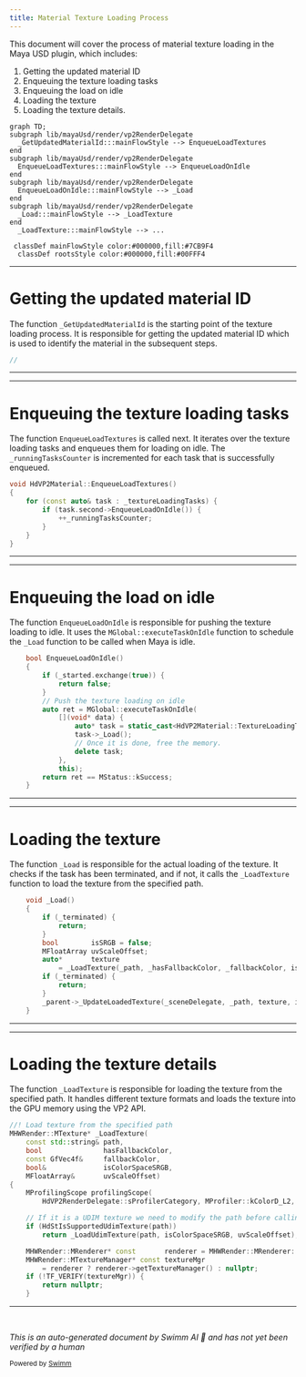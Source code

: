 ```yaml
---
title: Material Texture Loading Process
---
```

This document will cover the process of material texture loading in the Maya USD plugin, which includes:

1. Getting the updated material ID
2. Enqueuing the texture loading tasks
3. Enqueuing the load on idle
4. Loading the texture
5. Loading the texture details.

```mermaid
graph TD;
subgraph lib/mayaUsd/render/vp2RenderDelegate
  _GetUpdatedMaterialId:::mainFlowStyle --> EnqueueLoadTextures
end
subgraph lib/mayaUsd/render/vp2RenderDelegate
  EnqueueLoadTextures:::mainFlowStyle --> EnqueueLoadOnIdle
end
subgraph lib/mayaUsd/render/vp2RenderDelegate
  EnqueueLoadOnIdle:::mainFlowStyle --> _Load
end
subgraph lib/mayaUsd/render/vp2RenderDelegate
  _Load:::mainFlowStyle --> _LoadTexture
end
  _LoadTexture:::mainFlowStyle --> ...

 classDef mainFlowStyle color:#000000,fill:#7CB9F4
  classDef rootsStyle color:#000000,fill:#00FFF4
```

<SwmSnippet path="/lib/mayaUsd/render/vp2RenderDelegate/mayaPrimCommon.cpp" line="1">

---

# Getting the updated material ID

The function `_GetUpdatedMaterialId` is the starting point of the texture loading process. It is responsible for getting the updated material ID which is used to identify the material in the subsequent steps.

```c++
//
```

---

</SwmSnippet>

<SwmSnippet path="/lib/mayaUsd/render/vp2RenderDelegate/material.cpp" line="3565">

---

# Enqueuing the texture loading tasks

The function `EnqueueLoadTextures` is called next. It iterates over the texture loading tasks and enqueues them for loading on idle. The `_runningTasksCounter` is incremented for each task that is successfully enqueued.

```c++
void HdVP2Material::EnqueueLoadTextures()
{
    for (const auto& task : _textureLoadingTasks) {
        if (task.second->EnqueueLoadOnIdle()) {
            ++_runningTasksCounter;
        }
    }
}
```

---

</SwmSnippet>

<SwmSnippet path="/lib/mayaUsd/render/vp2RenderDelegate/material.cpp" line="1969">

---

# Enqueuing the load on idle

The function `EnqueueLoadOnIdle` is responsible for pushing the texture loading to idle. It uses the `MGlobal::executeTaskOnIdle` function to schedule the `_Load` function to be called when Maya is idle.

```c++
    bool EnqueueLoadOnIdle()
    {
        if (_started.exchange(true)) {
            return false;
        }
        // Push the texture loading on idle
        auto ret = MGlobal::executeTaskOnIdle(
            [](void* data) {
                auto* task = static_cast<HdVP2Material::TextureLoadingTask*>(data);
                task->_Load();
                // Once it is done, free the memory.
                delete task;
            },
            this);
        return ret == MStatus::kSuccess;
    }
```

---

</SwmSnippet>

<SwmSnippet path="/lib/mayaUsd/render/vp2RenderDelegate/material.cpp" line="1996">

---

# Loading the texture

The function `_Load` is responsible for the actual loading of the texture. It checks if the task has been terminated, and if not, it calls the `_LoadTexture` function to load the texture from the specified path.

```c++
    void _Load()
    {
        if (_terminated) {
            return;
        }
        bool        isSRGB = false;
        MFloatArray uvScaleOffset;
        auto*       texture
            = _LoadTexture(_path, _hasFallbackColor, _fallbackColor, isSRGB, uvScaleOffset);
        if (_terminated) {
            return;
        }
        _parent->_UpdateLoadedTexture(_sceneDelegate, _path, texture, isSRGB, uvScaleOffset);
    }
```

---

</SwmSnippet>

<SwmSnippet path="/lib/mayaUsd/render/vp2RenderDelegate/material.cpp" line="1593">

---

# Loading the texture details

The function `_LoadTexture` is responsible for loading the texture from the specified path. It handles different texture formats and loads the texture into the GPU memory using the VP2 API.

```c++
//! Load texture from the specified path
MHWRender::MTexture* _LoadTexture(
    const std::string& path,
    bool               hasFallbackColor,
    const GfVec4f&     fallbackColor,
    bool&              isColorSpaceSRGB,
    MFloatArray&       uvScaleOffset)
{
    MProfilingScope profilingScope(
        HdVP2RenderDelegate::sProfilerCategory, MProfiler::kColorD_L2, "LoadTexture", path.c_str());

    // If it is a UDIM texture we need to modify the path before calling OpenForReading
    if (HdStIsSupportedUdimTexture(path))
        return _LoadUdimTexture(path, isColorSpaceSRGB, uvScaleOffset);

    MHWRender::MRenderer* const       renderer = MHWRender::MRenderer::theRenderer();
    MHWRender::MTextureManager* const textureMgr
        = renderer ? renderer->getTextureManager() : nullptr;
    if (!TF_VERIFY(textureMgr)) {
        return nullptr;
    }
```

---

</SwmSnippet>

&nbsp;

*This is an auto-generated document by Swimm AI 🌊 and has not yet been verified by a human*

<SwmMeta version="3.0.0" repo-id="Z2l0aHViJTNBJTNBbWF5YS11c2QlM0ElM0FnaWxhZG5hdm90" repo-name="maya-usd" doc-type="flows"><sup>Powered by [Swimm](/)</sup></SwmMeta>
